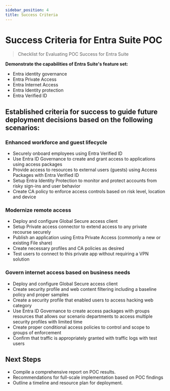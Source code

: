 ```yaml
---
sidebar_position: 4
title: Success Criteria
---
```


# Success Criteria for Entra Suite POC

> Checklist for Evaluating POC Success for Entra Suite

**Demonstrate the capabilities of Entra Suite's feature set:** 

* Entra identity governance
* Entra Private Access
* Entra Internet Access
* Entra Identity protection
* Entra Verified ID

## Established criteria for success to guide future deployment decisions based on the following scenarios:

### Enhanced workforce and guest lifecycle

* Securely onboard employees using Entra Verified ID  
* Use Entra ID Governance to create and grant access to applications using access packages  
* Provide access to resources to external users (guests) using Access Packages with Entra Verified ID
* Setup Entra Identity Protection to monitor and protect accounts from risky sign-ins and user behavior
* Create CA policy to enforce access controls based on risk level, location and device  

### Modernize remote access

* Deploy and configure Global Secure access client
* Setup Private access connector to extend access to any private recourse securely
* Publish an application using Entra Private Access (commonly a new or existing File share)
* Create necessary profiles and CA policies as desired
* Test users to connect to this private app without requiring a VPN solution  

### Govern internet access based on business needs  

* Deploy and configure Global Secure access client
* Create security profile and web content filtering including a baseline policy and proper samples
* Create a security profile that enabled users to access hacking web category
* Use Entra ID Governance to create access packages with groups resources that allows our scenario departments to access multiple security profiles with limited time
* Create proper conditional access policies to control and scope to groups of enforcement
* Confirm that traffic is appropriately granted with traffic logs with test users

## Next Steps

* Compile a comprehensive report on POC results.
* Recommendations for full-scale implementation based on POC findings
* Outline a timeline and resource plan for deployment.